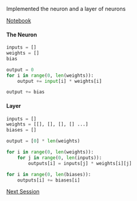 Implemented the neuron and a layer of neurons 

[Notebook](/code-files/1_Neurons_and_Layers.ipynb)

#### The Neuron

```python
inputs = []
weights = []
bias

output = 0
for i in range(0, len(weights)):
	output += input[i] * weights[i]

output += bias
```

#### Layer

```python
inputs = []
weights = [[], [], [], [] ...]
biases = []

output = [0] * len(weights)

for i in range(0, len(weights)):
	for j in range(0, len(inputs)):
		outputs[i] = inputs[j] * weights[i][j]

for i in range(0, len(biases)):
	outputs[i] += biases[i]
```

[Next Session](./Session_2.md)
